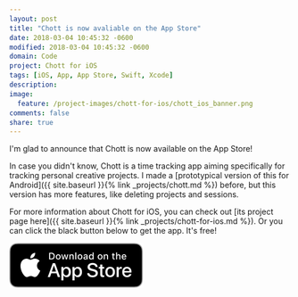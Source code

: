 ```yaml
---
layout: post
title: "Chott is now avaliable on the App Store"
date: 2018-03-04 10:45:32 -0600
modified: 2018-03-04 10:45:32 -0600
domain: Code
project: Chott for iOS
tags: [iOS, App, App Store, Swift, Xcode]
description:
image:
  feature: /project-images/chott-for-ios/chott_ios_banner.png
comments: false
share: true
---
```


I'm glad to announce that Chott is now available on the App Store!

In case you didn't know, Chott is a time tracking app aiming specifically for tracking personal creative projects. I made a [prototypical version of this for Android]({{ site.baseurl }}{% link _projects/chott.md %}) before, but this version has more features, like deleting projects and sessions.

For more information about Chott for iOS, you can check out [its project page here]({{ site.baseurl }}{% link _projects/chott-for-ios.md %}). Or you can click the black button below to get the app. It's free!

<div markdown="0">
   <a href="https://itunes.apple.com/us/app/chott-hobby-time-tracking/id1355028450" target="_blank">
        <img src="/_images/Download_on_the_App_Store_Badge_US-UK_RGB_blk_092917.svg" alt="Download_on_the_App_Store_Badge" style="margin-bottom: 20px"/>
   </a>
</div>
